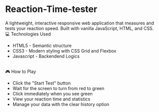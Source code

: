 # Reaction-Time-tester
A lightweight, interactive responsive web application that measures and tests your reaction speed. Built with vanilla JavaScript, HTML, and CSS.
<br>
💻 Technologies Used
<br>
<ul>
  <li>HTML5 - Semantic structure</li>
  <li>CSS3 - Modern styling with CSS Grid and Flexbox</li>
  <li>Javascript - Backendend Logics</li>
</ul>
<br>
🎮 How to Play
<br>
<ul>
  <li>Click the "Start Test" button</li>
  <li>Wait for the screen to turn from red to green</li>
  <li>Click immediately when you see green</li>
  <li>View your reaction time and statistics</li>
  <li>Manage your data with the clear history option</li>
</ul>









